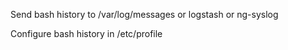 Send  bash history to /var/log/messages or logstash or ng-syslog

 Configure bash history in /etc/profile
